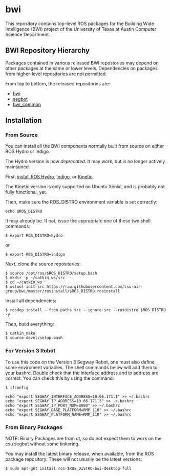 # bwi

This repository contains top-level ROS packages for the Building Wide
Intelligence (BWI) project of the University of Texas at Austin
Computer Science Department.

## BWI Repository Hierarchy

Packages contained in various released BWI repostories may depend on
other packages at the same or lower levels.  Dependencies on packages
from higher-level repositories are not permitted.

From top to bottom, the released repositories are:

 * [bwi](http://wiki.ros.org/bwi)
 * [segbot](http://wiki.ros.org/segbot)
 * [bwi_common](http://wiki.ros.org/bwi_common)

## Installation

### From Source

You can install all the BWI components normally built from source on
either ROS Hydro or Indigo.

The Hydro version is now *deprecated*. It may work, but is no longer actively 
maintained.

First, [install ROS Hydro](http://wiki.ros.org/hydro/Installation/Ubuntu), 
[Indigo](http://wiki.ros.org/indigo/Installation/Ubuntu), or
[Kinetic](http://wiki.ros.org/indigo/Installation/Ubuntu).

The Kinetic version is only supported on Ubuntu Xenial, and is
probably not fully functional, yet.

Then, make sure the ROS_DISTRO environment variable is set correctly:

```
echo $ROS_DISTRO
```

It may already be.  If not, issue the appropriate one of these two
shell commands:

```
$ export ROS_DISTRO=hydro
```
or
```
$ export ROS_DISTRO=indigo
```

Next, clone the source repositories:
```
$ source /opt/ros/$ROS_DISTRO/setup.bash
$ mkdir -p ~/catkin_ws/src
$ cd ~/catkin_ws
$ wstool init src https://raw.githubusercontent.com/csu-air-group/bwi/master/rosinstall/$ROS_DISTRO.rosinstall
```

Install all dependencies:
```
$ rosdep install --from-paths src --ignore-src --rosdistro $ROS_DISTRO -y
```

Then, build everything:
```
$ catkin_make
$ source devel/setup.bash
```

### For Version 3 Robot

To use this code on the Version 3 Segway Robot, one must also define
some enviroment variables. The shell commands below will add them to your bashrc. Double check that the interface address and ip address are correct. You can check this by using the command:
```
$ ifconfig
```

```
echo "export SEGWAY_INTERFACE_ADDRESS=10.66.171.1" >> ~/.bashrc
echo "export SEGWAY_IP_ADDRESS=10.66.171.5" >> ~/.bashrc
echo "export SEGWAY_IP_PORT_NUM=8080" >> ~/.bashrc
echo "export SEGWAY_BASE_PLATFORM=RMP_110" >> ~/.bashrc
echo "export SEGWAY_PLATFORM_NAME=RMP_110" >> ~/.bashrc
```

### From Binary Packages
NOTE: Binary Packages are from ut, so do not expect them to work on the csu segbot without some tinkering.

You may install the latest binary release, when available, from the
ROS package repository.  These will not usually be the latest versions:

```
$ sudo apt-get install ros-$ROS_DISTRO-bwi-desktop-full
```
